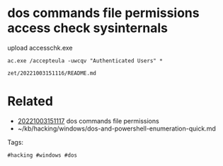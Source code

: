 # dos commands file permissions access check sysinternals
upload accesschk.exe
```dos
ac.exe /accepteula -uwcqv "Authenticated Users" *
```

` zet/20221003151116/README.md `

# Related

- [20221003151117](/zet/20221003151117/README.md) dos commands file permissions
- ~/kb/hacking/windows/dos-and-powershell-enumeration-quick.md

Tags:

    #hacking #windows #dos 
